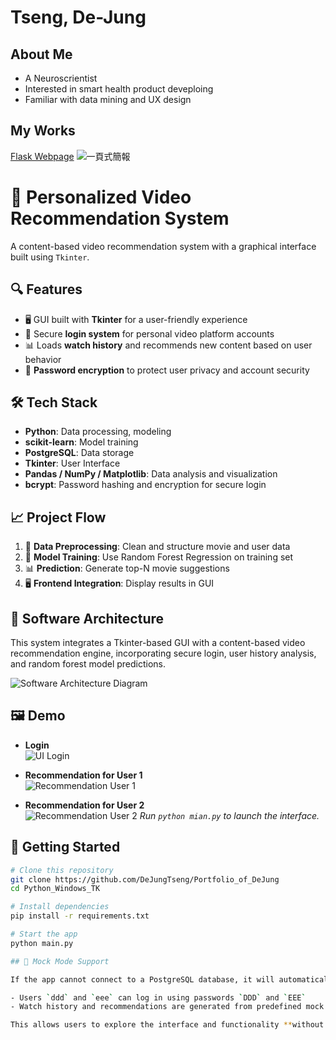 # Tseng, De-Jung
## About Me
* A Neuroscrientist
* Interested in smart health product deveploing
* Familiar with data mining and UX design
  
## My Works
[Flask Webpage](https://dian-ying-tui-jian-xi-tong.onrender.com/login)
![一頁式簡報](https://github.com/user-attachments/assets/09946f21-a491-4c5a-8d18-649d68439766)


# 🎥 Personalized Video Recommendation System

A content-based video recommendation system with a graphical interface built using `Tkinter`.

## 🔍 Features

- 🖥️ GUI built with **Tkinter** for a user-friendly experience
- 🔐 Secure **login system** for personal video platform accounts
- 📊 Loads **watch history** and recommends new content based on user behavior
- 🔑 **Password encryption** to protect user privacy and account security


## 🛠️ Tech Stack

- **Python**: Data processing, modeling
- **scikit-learn**: Model training
- **PostgreSQL**: Data storage
- **Tkinter**: User Interface
- **Pandas / NumPy / Matplotlib**: Data analysis and visualization
- **bcrypt**: Password hashing and encryption for secure login

## 📈 Project Flow

1. 🧼 **Data Preprocessing**: Clean and structure movie and user data  
2. 🧠 **Model Training**: Use Random Forest Regression on training set  
3. 📊 **Prediction**: Generate top-N movie suggestions  
4. 🖥️ **Frontend Integration**: Display results in GUI

## 🧩 Software Architecture

This system integrates a Tkinter-based GUI with a content-based video recommendation engine, incorporating secure login, user history analysis, and random forest model predictions.

![Software Architecture Diagram](./docs/software_architecture.png)


## 🖼️ Demo
- **Login**  
  ![UI Login](./docs/login.png)

- **Recommendation for User 1**  
  ![Recommendation User 1](./docs/recommend_a.jpg)

- **Recommendation for User 2**  
  ![Recommendation User 2](./docs/recommend_b.jpg) 
_Run `python mian.py` to launch the interface._

## 🚀 Getting Started

```bash
# Clone this repository
git clone https://github.com/DeJungTseng/Portfolio_of_DeJung
cd Python_Windows_TK

# Install dependencies
pip install -r requirements.txt

# Start the app
python main.py

## 🧪 Mock Mode Support

If the app cannot connect to a PostgreSQL database, it will automatically switch to **mock mode**, where:

- Users `ddd` and `eee` can log in using passwords `DDD` and `EEE`
- Watch history and recommendations are generated from predefined mock data

This allows users to explore the interface and functionality **without setting up a database**.





